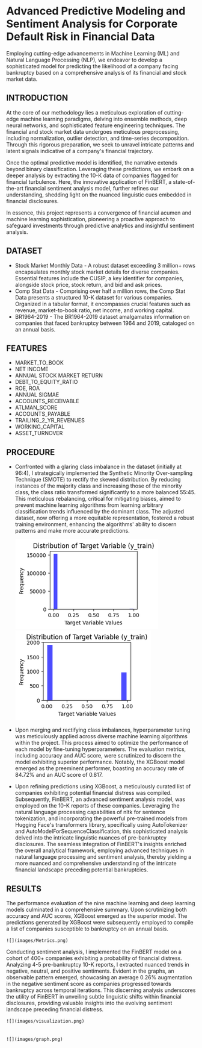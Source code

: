 #  Advanced Predictive Modeling and Sentiment Analysis for Corporate Default Risk in Financial Data
 
Employing cutting-edge advancements in Machine Learning (ML) and Natural Language Processing (NLP), we endeavor to develop a sophisticated model for predicting the likelihood of a company facing bankruptcy based on a comprehensive analysis of its financial and stock market data.


## INTRODUCTION

At the core of our methodology lies a meticulous exploration of cutting-edge machine learning paradigms, delving into ensemble methods, deep neural networks, and sophisticated feature engineering techniques. The financial and stock market data undergoes meticulous preprocessing, including normalization, outlier detection, and time-series decomposition. Through this rigorous preparation, we seek to unravel intricate patterns and latent signals indicative of a company's financial trajectory.

Once the optimal predictive model is identified, the narrative extends beyond binary classification. Leveraging these predictions, we embark on a deeper analysis by extracting the 10-K data of companies flagged for financial turbulence. Here, the innovative application of FinBERT, a state-of-the-art financial sentiment analysis model, further refines our understanding, shedding light on the nuanced linguistic cues embedded in financial disclosures.

In essence, this project represents a convergence of financial acumen and machine learning sophistication, pioneering a proactive approach to safeguard investments through predictive analytics and insightful sentiment analysis.


## DATASET 
 * Stock Market Monthly Data - A robust dataset exceeding 3 million+ rows encapsulates monthly stock market details for diverse companies. Essential features include the CUSIP, a key identifier for companies, alongside stock price, stock return, and bid and ask prices. 
 * Comp Stat Data - Comprising over half a million rows, the Comp Stat Data presents a structured 10-K dataset for various companies. Organized in a tabular format, it encompasses crucial features such as revenue, market-to-book ratio, net income, and working capital. 
 * BR1964-2019 - The BR1964-2019 dataset amalgamates information on companies that faced bankruptcy between 1964 and 2019, cataloged on an annual basis.

## FEATURES 
   - MARKET_TO_BOOK
   - NET INCOME 
   - ANNUAL STOCK MARKET RETURN 
   - DEBT_TO_EQUITY_RATIO
   - ROE, ROA
   - ANNUAL SIGMAE
   - ACCOUNTS_RECEIVABLE
   - ATLMAN_SCORE
   - ACCOUNTS_PAYABLE
   - TRAILING_2_YR_REVENUES
   - WORKING_CAPITAL
   - ASSET_TURNOVER

## PROCEDURE

 * Confronted with a glaring class imbalance in the dataset (initially at 96:4), I strategically implemented the Synthetic Minority Over-sampling Technique (SMOTE) to rectify the skewed distribution. By reducing instances of the majority class and increasing those of the minority class, the class ratio transformed significantly to a more balanced 55:45. This meticulous rebalancing, critical for mitigating biases, aimed to prevent machine learning algorithms from learning arbitrary classification trends influenced by the dominant class. The adjusted dataset, now offering a more equitable representation, fostered a robust training environment, enhancing the algorithms' ability to discern patterns and make more accurate predictions.

    ![](images/before_smote.png)        ![](images/after_smote.png)
 
 * Upon merging and rectifying class imbalances, hyperparameter tuning was meticulously applied across diverse machine learning algorithms within the project. This process aimed to optimize the performance of each model by fine-tuning hyperparameters. The evaluation metrics, including accuracy and AUC score, were scrutinized to discern the model exhibiting superior performance. Notably, the XGBoost model emerged as the preeminent performer, boasting an accuracy rate of 84.72% and an AUC score of 0.817.

* Upon refining predictions using XGBoost, a meticulously curated list of companies exhibiting potential financial distress was compiled. Subsequently, FinBERT, an advanced sentiment analysis model, was employed on the 10-K reports of these companies. Leveraging the natural language processing capabilities of nltk for sentence tokenization, and incorporating the powerful pre-trained models from Hugging Face's transformers library, specifically using AutoTokenizer and AutoModelForSequenceClassification, this sophisticated analysis delved into the intricate linguistic nuances of pre-bankruptcy disclosures. The seamless integration of FinBERT's insights enriched the overall analytical framework, employing advanced techniques in natural language processing and sentiment analysis, thereby yielding a more nuanced and comprehensive understanding of the intricate financial landscape preceding potential bankruptcies.


## RESULTS

The performance evaluation of the nine machine learning and deep learning models culminated in a comprehensive summary. Upon scrutinizing both accuracy and AUC scores, XGBoost emerged as the superior model. The predictions generated by XGBoost were subsequently employed to compile a list of companies susceptible to bankruptcy on an annual basis. 

    ![](images/Metrics.png) 


Conducting sentiment analysis, I implemented the FinBERT model on a cohort of 400+ companies exhibiting a probability of financial distress. Analyzing 4-5 pre-bankruptcy 10-K reports, I extracted nuanced trends in negative, neutral, and positive sentiments. Evident in the graphs, an observable pattern emerged, showcasing an average 0.26% augmentation in the negative sentiment score as companies progressed towards bankruptcy across temporal iterations. This discerning analysis underscores the utility of FinBERT in unveiling subtle linguistic shifts within financial disclosures, providing valuable insights into the evolving sentiment landscape preceding financial distress.

    ![](images/visualization.png) 


    ![](images/graph.png) 